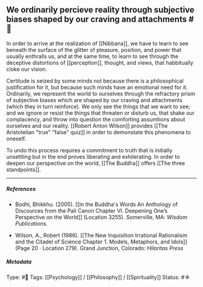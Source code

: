 ## We ordinarily percieve reality through subjective biases shaped by our craving and attachments #🧠 

In order to arrive at the realization of [[Nibbana]], we have to learn to see beneath the surface of the glitter of pleasure, position, and power that usually enthralls us, and at the same time, to learn to see through the deceptive distortions of [[perception]], thought, and views, that habbitually cloke our vision.

Certitude is seized by some minds not because there is a philosophical justification for it, but because such minds have an emotional need for it. Ordinarily, we represent the world to ourselves through the refractory prism of subjective biases which are shaped by our craving and attachments (which they in turn reinforce). We only see the things that we want to see; and we ignore or resist the things that threaten or disturb us, that shake our complacency, and throw into question the comforting assumtions about ourselves and our reality. [[Robert Anton Wilson]]  provides [[The Aristotelian "true" "false" quiz]] in order to demonstate this phenomena to oneself.

To undo this process requires a commitment to truth that is initially unsettling but in the end proves liberating and exhilerating. In order to deepen our perspective on the world, [[The Buddha]] offers [[The three standpoints]]. 

___

##### References

- Bodhi, Bhikkhu. (2005). [[In the Buddha's Words An Anthology of Discources from the Pali Canon Chapter VI. Deepening One’s Perspective on the World]]   (Location 3255). Somerville, MA: _Wisdom Publications_.

- Wilson, A., Robert (1986). [[The New Inquisition Irrational Rationalism and the Citadel of Science Chapter 1. Models, Metaphors, and Idols]] (Page 20 · Location 279). Grand Junction, Colorado: _Hilaritas Press_

##### Metadata

Type: #🔴 
Tags: [[Psychology]] / [[Philosophy]] / [[Spirituality]] 
Status: #☀️ 
